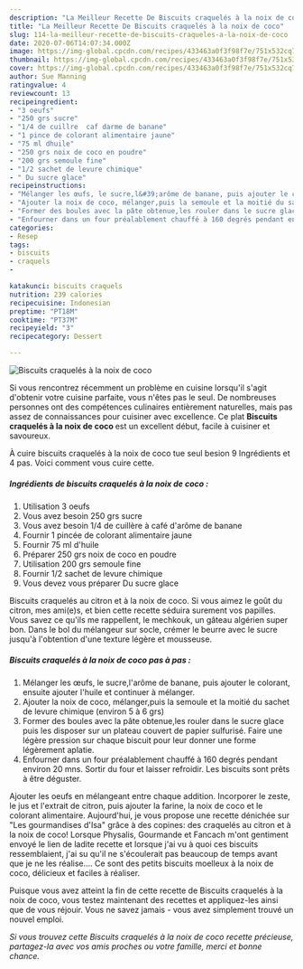 ```yaml
---
description: "La Meilleur Recette De Biscuits craquelés à la noix de coco"
title: "La Meilleur Recette De Biscuits craquelés à la noix de coco"
slug: 114-la-meilleur-recette-de-biscuits-craqueles-a-la-noix-de-coco
date: 2020-07-06T14:07:34.000Z
image: https://img-global.cpcdn.com/recipes/433463a0f3f98f7e/751x532cq70/biscuits-craqueles-a-la-noix-de-coco-photo-principale-de-la-recette.jpg
thumbnail: https://img-global.cpcdn.com/recipes/433463a0f3f98f7e/751x532cq70/biscuits-craqueles-a-la-noix-de-coco-photo-principale-de-la-recette.jpg
cover: https://img-global.cpcdn.com/recipes/433463a0f3f98f7e/751x532cq70/biscuits-craqueles-a-la-noix-de-coco-photo-principale-de-la-recette.jpg
author: Sue Manning
ratingvalue: 4
reviewcount: 13
recipeingredient:
- "3 oeufs"
- "250 grs sucre"
- "1/4 de cuillre  caf darme de banane"
- "1 pince de colorant alimentaire jaune"
- "75 ml dhuile"
- "250 grs noix de coco en poudre"
- "200 grs semoule fine"
- "1/2 sachet de levure chimique"
- " Du sucre glace"
recipeinstructions:
- "Mélanger les œufs, le sucre,l&#39;arôme de banane, puis ajouter le colorant, ensuite ajouter l&#39;huile et continuer à mélanger."
- "Ajouter la noix de coco, mélanger,puis la semoule et la moitié du sachet de levure chimique (environ 5 à 6 grs)"
- "Former des boules avec la pâte obtenue,les rouler dans le sucre glace puis les disposer sur un plateau couvert de papier sulfurisé. Faire une légère pression sur chaque biscuit pour leur donner une forme légèrement aplatie."
- "Enfourner dans un four préalablement chauffé à 160 degrés pendant environ 20 mns. Sortir du four et laisser refroidir. Les biscuits sont prêts à être déguster."
categories:
- Resep
tags:
- biscuits
- craquels
- 

katakunci: biscuits craquels  
nutrition: 239 calories
recipecuisine: Indonesian
preptime: "PT18M"
cooktime: "PT37M"
recipeyield: "3"
recipecategory: Dessert

---
```



![Biscuits craquelés à la noix de coco](https://img-global.cpcdn.com/recipes/433463a0f3f98f7e/751x532cq70/biscuits-craqueles-a-la-noix-de-coco-photo-principale-de-la-recette.jpg)

Si vous rencontrez récemment un problème en cuisine lorsqu'il s'agit d'obtenir votre cuisine parfaite, vous n'êtes pas le seul. De nombreuses personnes ont des compétences culinaires entièrement naturelles, mais pas assez de connaissances pour cuisiner avec excellence. Ce plat <strong> Biscuits craquelés à la noix de coco </strong> est un excellent début, facile à cuisiner et savoureux.

<!--inarticleads1-->

À cuire biscuits craquelés à la noix de coco tue seul besion 9 Ingrédients et 4 pas. Voici comment vous cuire cette.

##### Ingrédients de biscuits craquelés à la noix de coco :

1. Utilisation 3 oeufs
1. Vous avez besoin 250 grs sucre
1. Vous avez besoin 1/4 de cuillère à café d&#39;arôme de banane
1. Fournir 1 pincée de colorant alimentaire jaune
1. Fournir 75 ml d&#39;huile
1. Préparer 250 grs noix de coco en poudre
1. Utilisation 200 grs semoule fine
1. Fournir 1/2 sachet de levure chimique
1. Vous devez vous préparer  Du sucre glace


Biscuits craquelés au citron et à la noix de coco. Si vous aimez le goût du citron, mes ami(e)s, et bien cette recette séduira surement vos papilles. Vous savez ce qu&#39;ils me rappellent, le mechkouk, un gâteau algérien super bon. Dans le bol du mélangeur sur socle, crémer le beurre avec le sucre jusqu&#39;à l&#39;obtention d&#39;une texture légère et mousseuse. 

<!--inarticleads2-->

##### Biscuits craquelés à la noix de coco pas à pas :

1. Mélanger les œufs, le sucre,l&#39;arôme de banane, puis ajouter le colorant, ensuite ajouter l&#39;huile et continuer à mélanger.
1. Ajouter la noix de coco, mélanger,puis la semoule et la moitié du sachet de levure chimique (environ 5 à 6 grs)
1. Former des boules avec la pâte obtenue,les rouler dans le sucre glace puis les disposer sur un plateau couvert de papier sulfurisé. Faire une légère pression sur chaque biscuit pour leur donner une forme légèrement aplatie.
1. Enfourner dans un four préalablement chauffé à 160 degrés pendant environ 20 mns. Sortir du four et laisser refroidir. Les biscuits sont prêts à être déguster.


Ajouter les oeufs en mélangeant entre chaque addition. Incorporer le zeste, le jus et l&#39;extrait de citron, puis ajouter la farine, la noix de coco et le colorant alimentaire. Aujourd&#39;hui, je vous propose une recette dénichée sur &#34;Les gourmandises d&#39;Isa&#34; grâce à des copines: des craquelés au citron et à la noix de coco! Lorsque Physalis, Gourmande et Fancach m&#39;ont gentiment envoyé le lien de ladite recette et lorsque j&#39;ai vu à quoi ces biscuits ressemblaient, j&#39;ai su qu&#39;il ne s&#39;écoulerait pas beaucoup de temps avant que je ne les réalise…. Ce sont des petits biscuits moelleux à la noix de coco, délicieux et faciles à réaliser. 

<!--inarticleads1-->

<p>
Puisque vous avez atteint la fin de cette recette de Biscuits craquelés à la noix de coco, vous testez maintenant des recettes et appliquez-les ainsi que de vous réjouir. Vous ne savez jamais - vous avez simplement trouvé un nouvel emploi.
</p>

<p>
<i>Si vous trouvez cette Biscuits craquelés à la noix de coco recette précieuse, partagez-la avec vos amis proches ou votre famille, merci et bonne chance.</i>
</p>
